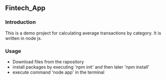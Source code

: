 ## Fintech_App

### Introduction
This is a demo project for calculating average transactions by category.
It is written in node js.

### Usage
- Download files from the rapository
- install packages by executing 'npm init' and then later 'npm install'
- execute command 'node app' in the terminal
